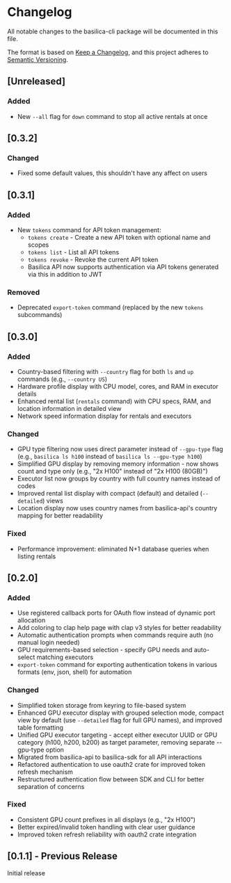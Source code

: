 # Changelog

All notable changes to the basilica-cli package will be documented in this file.

The format is based on [Keep a Changelog](https://keepachangelog.com/en/1.0.0/),
and this project adheres to [Semantic Versioning](https://semver.org/spec/v2.0.0.html).

## [Unreleased]

### Added
- New `--all` flag for `down` command to stop all active rentals at once

## [0.3.2]

### Changed
- Fixed some default values, this shouldn't have any affect on users

## [0.3.1]

### Added
- New `tokens` command for API token management:
  - `tokens create` - Create a new API token with optional name and scopes
  - `tokens list` - List all API tokens
  - `tokens revoke` - Revoke the current API token
  - Basilica API now supports authentication via API tokens generated via this in addition to JWT

### Removed
- Deprecated `export-token` command (replaced by the new `tokens` subcommands)

## [0.3.0]

### Added
- Country-based filtering with `--country` flag for both `ls` and `up` commands (e.g., `--country US`)
- Hardware profile display with CPU model, cores, and RAM in executor details
- Enhanced rental list (`rentals` command) with CPU specs, RAM, and location information in detailed view
- Network speed information display for rentals and executors

### Changed
- GPU type filtering now uses direct parameter instead of `--gpu-type` flag (e.g., `basilica ls h100` instead of `basilica ls --gpu-type h100`)
- Simplified GPU display by removing memory information - now shows count and type only (e.g., "2x H100" instead of "2x H100 (80GB)")
- Executor list now groups by country with full country names instead of codes
- Improved rental list display with compact (default) and detailed (`--detailed`) views
- Location display now uses country names from basilica-api's country mapping for better readability

### Fixed
- Performance improvement: eliminated N+1 database queries when listing rentals

## [0.2.0]

### Added
- Use registered callback ports for OAuth flow instead of dynamic port allocation
- Add coloring to clap help page with clap v3 styles for better readability
- Automatic authentication prompts when commands require auth (no manual login needed)
- GPU requirements-based selection - specify GPU needs and auto-select matching executors
- `export-token` command for exporting authentication tokens in various formats (env, json, shell) for automation

### Changed
- Simplified token storage from keyring to file-based system
- Enhanced GPU executor display with grouped selection mode, compact view by default (use `--detailed` flag for full GPU names), and improved table formatting
- Unified GPU executor targeting - accept either executor UUID or GPU category (h100, h200, b200) as target parameter, removing separate --gpu-type option
- Migrated from basilica-api to basilica-sdk for all API interactions
- Refactored authentication to use oauth2 crate for improved token refresh mechanism
- Restructured authentication flow between SDK and CLI for better separation of concerns

### Fixed
- Consistent GPU count prefixes in all displays (e.g., "2x H100")
- Better expired/invalid token handling with clear user guidance
- Improved token refresh reliability with oauth2 crate integration

## [0.1.1] - Previous Release

Initial release
